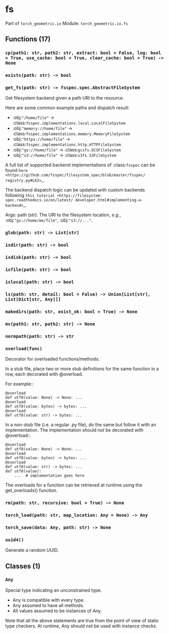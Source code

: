 # fs

Part of `torch_geometric.io`
Module: `torch_geometric.io.fs`

## Functions (17)

### `cp(path1: str, path2: str, extract: bool = False, log: bool = True, use_cache: bool = True, clear_cache: bool = True) -> None`

### `exists(path: str) -> bool`

### `get_fs(path: str) -> fsspec.spec.AbstractFileSystem`

Get filesystem backend given a path URI to the resource.

Here are some common example paths and dispatch result:

* :obj:`"/home/file"` ->
  :class:`fsspec.implementations.local.LocalFileSystem`
* :obj:`"memory://home/file"` ->
  :class:`fsspec.implementations.memory.MemoryFileSystem`
* :obj:`"https://home/file"` ->
  :class:`fsspec.implementations.http.HTTPFileSystem`
* :obj:`"gs://home/file"` -> :class:`gcsfs.GCSFileSystem`
* :obj:`"s3://home/file"` -> :class:`s3fs.S3FileSystem`

A full list of supported backend implementations of :class:`fsspec` can be
found `here <https://github.com/fsspec/filesystem_spec/blob/master/fsspec/
registry.py#L62>`_.

The backend dispatch logic can be updated with custom backends following
`this tutorial <https://filesystem-spec.readthedocs.io/en/latest/
developer.html#implementing-a-backend>`_.

Args:
    path (str): The URI to the filesystem location, *e.g.*,
        :obj:`"gs://home/me/file"`, :obj:`"s3://..."`.

### `glob(path: str) -> List[str]`

### `isdir(path: str) -> bool`

### `isdisk(path: str) -> bool`

### `isfile(path: str) -> bool`

### `islocal(path: str) -> bool`

### `ls(path: str, detail: bool = False) -> Union[List[str], List[Dict[str, Any]]]`

### `makedirs(path: str, exist_ok: bool = True) -> None`

### `mv(path1: str, path2: str) -> None`

### `normpath(path: str) -> str`

### `overload(func)`

Decorator for overloaded functions/methods.

In a stub file, place two or more stub definitions for the same
function in a row, each decorated with @overload.

For example::

    @overload
    def utf8(value: None) -> None: ...
    @overload
    def utf8(value: bytes) -> bytes: ...
    @overload
    def utf8(value: str) -> bytes: ...

In a non-stub file (i.e. a regular .py file), do the same but
follow it with an implementation.  The implementation should *not*
be decorated with @overload::

    @overload
    def utf8(value: None) -> None: ...
    @overload
    def utf8(value: bytes) -> bytes: ...
    @overload
    def utf8(value: str) -> bytes: ...
    def utf8(value):
        ...  # implementation goes here

The overloads for a function can be retrieved at runtime using the
get_overloads() function.

### `rm(path: str, recursive: bool = True) -> None`

### `torch_load(path: str, map_location: Any = None) -> Any`

### `torch_save(data: Any, path: str) -> None`

### `uuid4()`

Generate a random UUID.

## Classes (1)

### `Any`

Special type indicating an unconstrained type.

- Any is compatible with every type.
- Any assumed to have all methods.
- All values assumed to be instances of Any.

Note that all the above statements are true from the point of view of
static type checkers. At runtime, Any should not be used with instance
checks.
